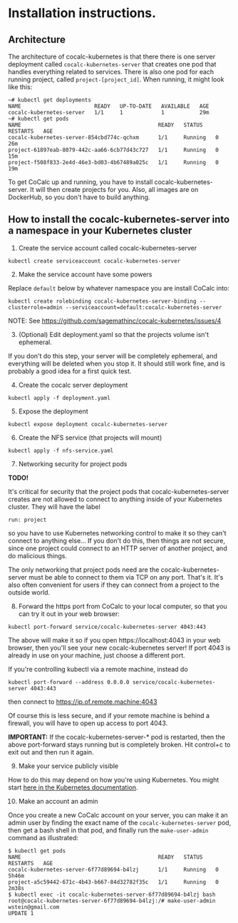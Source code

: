 # Installation instructions.

## Architecture

The architecture of cocalc-kubernetes is that there there is one 
server deployment called `cocalc-kubernetes-server` that creates
one pod that handles everything related to services.  There is
also one pod for each running project, called `project-[project_id]`.
When running, it might look like this:
```
~# kubectl get deployments
NAME                       READY   UP-TO-DATE   AVAILABLE   AGE
cocalc-kubernetes-server   1/1     1            1           29m
~# kubectl get pods
NAME                                           READY   STATUS    RESTARTS   AGE
cocalc-kubernetes-server-854cbd774c-qchxm      1/1     Running   0          26m
project-61897eab-8079-442c-aa66-6cb77d43c727   1/1     Running   0          15m
project-f508f833-2e4d-46e3-bd03-4b67489a025c   1/1     Running   0          19m
```

To get CoCalc up and running, you have to install cocalc-kubernetes-server.
It will then create projects for you. Also, all images are on DockerHub, so you
don't have to build anything.

## How to install the cocalc-kubernetes-server into a namespace in your Kubernetes cluster

1. Create the service account called cocalc-kubernetes-server

```
kubectl create serviceaccount cocalc-kubernetes-server
```

2. Make the service account have some powers

Replace `default` below by whatever namespace you are install CoCalc into:

```
kubectl create rolebinding cocalc-kubernetes-server-binding --clusterrole=admin --serviceaccount=default:cocalc-kubernetes-server
```

NOTE: See https://github.com/sagemathinc/cocalc-kubernetes/issues/4

3. (Optional) Edit deployment.yaml so that the projects volume isn't ephemeral.

If you don't do this step, your server will be completely ephemeral, and everything
will be deleted when you stop it.  It should still work fine, and is probably a good 
idea for a first quick test.

4.  Create the cocalc server deployment

```
kubectl apply -f deployment.yaml
```

5. Expose the deployment

```
kubectl expose deployment cocalc-kubernetes-server
```

6. Create the NFS service (that projects will mount)

```
kubectl apply -f nfs-service.yaml
```

7. Networking security for project pods

**TODO!**

It's critical for security that the project pods that cocalc-kubernetes-server creates
are not allowed to connect to anything inside of your Kubernetes cluster.
They will have the label
```
run: project
```
so you have to use Kubernetes networking control to make it so they can't
connect to anything else...  If you don't do this, then things are not secure,
since one project could connect to an HTTP server of another project, and
do malicious things.

The only networking that project pods need are the cocalc-kubernetes-server 
must be able to connect to them via TCP on any port.  That's it.  It's also
often convenient for users if they can connect from a project to the outside
world.

8. Forward the https port from CoCalc to your local computer, so that you can try it out in your web browser:

```
kubectl port-forward service/cocalc-kubernetes-server 4043:443
```

The above will make it so if you open https://localhost:4043 in your web browser,
then you'll see your new cocalc-kubernetes server!  If port 4043 is already in 
use on your machine, just choose a different port.

If you're controlling kubectl via a remote machine, instead do

```
kubectl port-forward --address 0.0.0.0 service/cocalc-kubernetes-server 4043:443
```

then connect to https://ip.of.remote.machine:4043

Of course this is less secure, and if your remote machine is behind a firewall, you
will have to open up access to port 4043.

**IMPORTANT:** If the cocalc-kubernetes-server-* pod is restarted, then the
above port-forward stays running but is completely broken.  Hit control+c to
exit out and then run it again.

9. Make your service publicly visible

How to do this may depend on how you're using Kubernetes.  You might
start [here in the Kubernetes documentation](https://kubernetes.io/docs/concepts/services-networking/connect-applications-service/#exposing-the-service).

10. Make an account an admin

Once you create a new CoCalc account on your server, you can make it
an admin user by finding the exact name of the `cocalc-kubernetes-server`
pod, then get a bash shell in that pod, and finally run the
`make-user-admin` command as illustrated:

```
$ kubectl get pods
NAME                                           READY   STATUS    RESTARTS   AGE
cocalc-kubernetes-server-6f77d89694-b4lzj      1/1     Running   0          5h46m
project-a5c59442-671c-4b43-b667-84d32782f35c   1/1     Running   0          2m38s
$ kubectl exec -it cocalc-kubernetes-server-6f77d89694-b4lzj bash
root@cocalc-kubernetes-server-6f77d89694-b4lzj:/# make-user-admin wstein@gmail.com
UPDATE 1
```